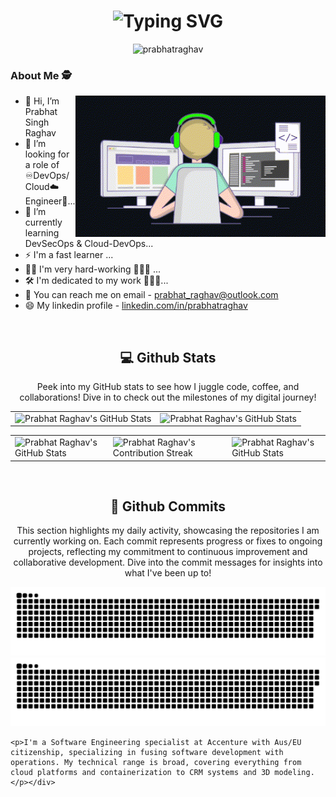 <!--- Dynamic Header - typing effect SVG <https://readme-typing-svg.herokuapp.com> --->
<div align="center">
    <h1><img src="https://readme-typing-svg.herokuapp.com?font=Jetbrains+mono&size=35&duration=3000&color=33FF33&center=true&vCenter=true&width=800&lines=Hello...;I'm+Prabhat+Singh+Raghav...;And+this+is+my+Github+Profile...;I'm+looking+for...;A+role+of+DevOps+Engineer...;I'm+a+fast+learner...;I'm+very+hard-working...;I'm+dedicated+to+my+work...;" alt="Typing SVG"/>
    </h1>
    <!--- <p><img src="termina-gh.gif" alt="Terminal GH GIF" /></p> --->
</div>

<!--- Github Profile Views Counter <https://github.com/antonkomarev/github-profile-views-counter> --->
<div align="center">
    <img src="https://komarev.com/ghpvc/?username=prabhatraghav&label=PROFILE+VIEWS&base=0&color=blue&abbreviated=true&style=flat" alt="prabhatraghav"/>
</div>

<h3 align="left" class="section-heading"> About Me 🕵</h3>
<div align="right"><img align="right" alt="Coding" width="400" src="https://raw.githubusercontent.com/prabhatraghav/prabhatraghav/main//profilegif0.gif"/></div>

- 👋 Hi, I’m Prabhat Singh Raghav
- 👀 I’m looking for a role of ♾️DevOps/Cloud☁️ Engineer👷...
- 📖 I’m currently learning DevSecOps & Cloud-DevOps...
- ⚡ I'm a fast learner ...
- 💪🏼 I'm very hard-working 🏋🏽‍♂️ ...
- 🛠️ I'm dedicated to my work 🧑🏻‍💻...
- 📧 You can reach me on email - prabhat_raghav@outlook.com
- 😄 My linkedin profile - <a href="https://www.linkedin.com/in/prabhatraghav/">linkedin.com/in/prabhatraghav</a>


<br>

<div align="center">
<h2 align="center" class="section-heading"> 💻 Github Stats</h2>
<p>Peek into my GitHub stats to see how I juggle code, coffee, and collaborations! Dive in to check out the milestones of my digital journey!</p>
 <table align="center" width="100%" height="100%" >
    <tr>
       <td><img style="border: none;" src="https://github-profile-summary-cards.vercel.app/api/cards/profile-details?username=prabhatraghav&theme=github_dark" alt="Prabhat Raghav's GitHub Stats"/></td>   
       <td><img style="border: none;" src="https://github-profile-summary-cards.vercel.app/api/cards/stats?username=prabhatraghav&theme=github_dark" alt="Prabhat Raghav's GitHub Stats"/></td>
    </tr>
 </table>
 <table align="center" width="100%" height="100%" >
    <tr>
        <td><img style="border: none;" src="https://github-profile-summary-cards.vercel.app/api/cards/productive-time?username=prabhatraghav&theme=github_dark&utcOffset=10" alt="Prabhat Raghav's GitHub Stats"/>
        <td><img style="border: none;" src="https://github-readme-streak-stats.herokuapp.com/?user=prabhatraghav&theme=radical&mode=weekly&starting_year=2023" alt="Prabhat Raghav's Contribution Streak"/></td>
        <td><img style="border: none;" src="https://github-profile-summary-cards.vercel.app/api/cards/most-commit-language?username=prabhatraghav&theme=github_dark" alt="Prabhat Raghav's GitHub Stats"/></td>
    </tr>
 </table>
</div>

<br>

<div align="center">
  <h2>🚀 Github Commits</h2>
    <p>This section highlights my daily activity, showcasing the repositories I am currently working on. Each commit represents progress or fixes to ongoing projects, reflecting my commitment to continuous improvement and collaborative development. Dive into the commit messages for insights into what I've been up to!</p>
  <img src="https://raw.githubusercontent.com/prabhatraghav/prabhatraghav/output/github-contribution-grid-snake-dark.svg#gh-dark-mode-only" alt="GitHub Contribution Grid Snake Animation Dark Mode"/>
  <img src="https://raw.githubusercontent.com/prabhatraghav/prabhatraghav/output/github-contribution-grid-snake.svg#gh-light-mode-only" alt="GitHub Contribution Grid Snake Animation Light Mode"/>
</div>


<!---



<div align="center">
    <h2>🚀 About Me</h2>
<!--     <p><img src="termina-gh.gif" alt="Terminal GH GIF" /></p> -->
    <p>I'm a Software Engineering specialist at Accenture with Aus/EU citizenship, specializing in fusing software development with operations. My technical range is broad, covering everything from cloud platforms and containerization to CRM systems and 3D modeling.</p></div>

<!---

<div align="center">
<h2 align="center" class="section-heading">🌐 Connect with Me</h2>
<p> To connect with me, you can find my professional profile and contact details on LinkedIn, or explore more about my projects and interests through my Linktree. Feel free to reach out for collaborations, opportunities, or just to exchange ideas about the latest in software development and technology. Let's innovate together! </p>
<div align="center">
  <a href="https://www.linkedin.com/in/zane-pearton">
    <img src="https://img.shields.io/badge/ZanePearton-0077B5?style=for-the-badge&logo=linkedin&logoColor=white" alt="LinkedIn"/>
  </a>
  <a href="https://linktr.ee/zanepearton">
    <img src="https://img.shields.io/badge/Linktree-39E09B?style=for-the-badge&logo=Linktree&logoColor=white" alt="Linktree"/>
  </a>
<a href="https://github.com/ZanePearton/ZanePearton" target="_blank">
    <img src="https://img.shields.io/badge/View%20on%20GitHub-%230077B5.svg?&style=for-the-badge&logo=github&logoColor=white" alt="GitHub Skyline"/>
</a>
<img src="https://komarev.com/ghpvc/?username=ZanePearton&style=for-the-badge" alt="Profile views" />
</div>



<h2 align="center" class="section-heading">💻 Programming Languages</h2>
<p> As a multifaceted engineer, I've developed proficiency in a diverse set of programming languages, each serving as a pivotal tool in my development arsenal. Here are the languages I wield to turn complex problems into elegant solutions</p>
<div align="center">
  <img src="https://img.shields.io/badge/Java-007396?style=for-the-badge&logo=java&logoColor=white" alt="Java" />
  <img src="https://img.shields.io/badge/Python-3776AB?style=for-the-badge&logo=python&logoColor=white" alt="Python"/>
  <img src="https://img.shields.io/badge/JavaScript-F7DF1E?style=for-the-badge&logo=javascript&logoColor=black" alt="JavaScript"/>
  <img src="https://img.shields.io/badge/PowerShell-5391FE?style=for-the-badge&logo=powershell&logoColor=white" alt="PowerShell"/>
  <img src="https://img.shields.io/badge/Bash-4EAA25?style=for-the-badge&logo=gnu-bash&logoColor=white" alt="Bash"/>
  <img src="https://img.shields.io/badge/Swift-FA7343?style=for-the-badge&logo=swift&logoColor=white" alt="Swift"/>
  <img src="https://img.shields.io/badge/YAML-0A0A0A?style=for-the-badge" alt="YAML"/>
  <img src="https://img.shields.io/badge/Go-00ADD8?style=for-the-badge&logo=go&logoColor=white" alt="Go"/>

</div>
<h2 align="center" class="section-heading">☁️ Cloud Technologies</h2>
<p>In the dynamic realm of cloud computing, I am proficient in leveraging leading cloud platforms and technologies to architect, deploy, and manage scalable, highly available, and fault-tolerant systems. Here's a glance at the cloud technologies I specialize in:</p>
<div align="center">
  <img src="https://img.shields.io/badge/AWS-FF9900?style=for-the-badge&logo=amazonaws&logoColor=white" alt="AWS" />
  <img src="https://img.shields.io/badge/Azure-0089D6?style=for-the-badge&logo=microsoftazure&logoColor=white" alt="Azure"/>
  <img src="https://img.shields.io/badge/GCP-4285F4?style=for-the-badge&logo=googlecloud&logoColor=white" alt="GCP"/>
  <img src="https://img.shields.io/badge/Terraform-623CE4?style=for-the-badge&logo=terraform&logoColor=white" alt="Terraform"/>
  <img src="https://img.shields.io/badge/Docker-2496ED?style=for-the-badge&logo=docker&logoColor=white" alt="Docker"/>
  <img src="https://img.shields.io/badge/Jenkins-D24939?style=for-the-badge&logo=jenkins&logoColor=white" alt="Jenkins"/>
  <img src="https://img.shields.io/badge/Salesforce-00A1E0?style=for-the-badge&logo=salesforce&logoColor=white" alt="Salesforce"/>
</div>

<h2 align="center" class="section-heading">🔧 Frameworks</h2>
<p>Frameworks are the backbone of my development process, providing the structure and tools necessary for building scalable, efficient applications. My expertise spans a broad spectrum of frameworks, each chosen for its ability to facilitate rapid development and deliver robust functionality</p>
<div align="center">
  <img src="https://img.shields.io/badge/React-20232A?style=for-the-badge&logo=react&logoColor=61DAFB" alt="React"/>
  <img src="https://img.shields.io/badge/Svelte-FF3E00?style=for-the-badge&logo=svelte&logoColor=white" alt="Svelte"/>
  <img src="https://img.shields.io/badge/TensorFlow-FF6F00?style=for-the-badge&logo=tensorflow&logoColor=white" alt="TensorFlow"/>
  <img src="https://img.shields.io/badge/npm-CB3837?style=for-the-badge&logo=npm&logoColor=white" alt="npm"/>
  <img src="https://img.shields.io/badge/Git-F05032?style=for-the-badge&logo=git&logoColor=white" alt="Git"/>
  <img src="https://img.shields.io/badge/Visual%20Studio%20Code-007ACC?style=for-the-badge&logo=visualstudiocode&logoColor=white" alt="Visual Studio Code"/>
  <img src="https://img.shields.io/badge/Vue.js-4FC08D?style=for-the-badge&logo=vuedotjs&logoColor=white" alt="Vue.js"/>
  <img src="https://img.shields.io/badge/Django-092E20?style=for-the-badge&logo=django&logoColor=green" alt="Django"/>
  <img src="https://img.shields.io/badge/Firebase-FFCA28?style=for-the-badge&logo=firebase&logoColor=white" alt="Firebase"/>
  <img src="https://img.shields.io/badge/Bootstrap-7952B3?style=for-the-badge&logo=bootstrap&logoColor=white" alt="Bootstrap"/>
  <img src="https://img.shields.io/badge/Node.js-339933?style=for-the-badge&logo=nodedotjs&logoColor=white" alt="Node.js"/>
  <img src="https://img.shields.io/badge/Flask-000000?style=for-the-badge&logo=flask&logoColor=white" alt="Flask"/>
  <img src="https://img.shields.io/badge/Flutter-02569B?style=for-the-badge&logo=flutter&logoColor=white" alt="Flutter"/> 
</div>

<h2 align="center" class="section-heading">👾 3D Modeling + VR + AR</h2>
<p>In the immersive domains of 3D Modeling, Virtual Reality (VR), and Augmented Reality (AR), I apply my expertise to bring digital creations to life. Leveraging industry-leading tools, I sculpt, render, and animate with precision, while pioneering VR and AR experiences that bridge the gap between virtuality and reality.</p>
<div align="center">
  <img src="https://img.shields.io/badge/Unreal_Engine-313131?style=for-the-badge&logo=unreal-engine&logoColor=white" alt="Unreal Engine"/>
  <img src="https://img.shields.io/badge/Unity-000000?style=for-the-badge&logo=unity&logoColor=white" alt="Unity"/>
  <img src="https://img.shields.io/badge/3DS_Max-0696D7?style=for-the-badge&logo=autodesk&logoColor=white" alt="3DS Max"/>
  <img src="https://img.shields.io/badge/Maya-0696D7?style=for-the-badge&logo=autodesk&logoColor=white" alt="Maya"/>
  <img src="https://img.shields.io/badge/Rhino-801010?style=for-the-badge&logo=rhinoceros&logoColor=white" alt="Rhino"/>
  <img src="https://img.shields.io/badge/MeshLab-FF4000?style=for-the-badge" alt="MeshLab"/>
  <img src="https://img.shields.io/badge/ZBrush-5491F1?style=for-the-badge" alt="ZBrush"/>
  <img src="https://img.shields.io/badge/Revit-FF9E0B?style=for-the-badge&logo=autodesk&logoColor=white" alt="Revit"/>
  <img src="https://img.shields.io/badge/ArchiCAD-0081CF?style=for-the-badge" alt="ArchiCAD"/>
  <img src="https://img.shields.io/badge/Oculus-1C1E20?style=for-the-badge&logo=oculus&logoColor=white" alt="Oculus"/>
</div>


prabhatraghav/prabhatraghav is a ✨ special ✨ repository because its `README.md` (this file) appears on your GitHub profile.
You can click the Preview link to take a look at your changes.
--->
